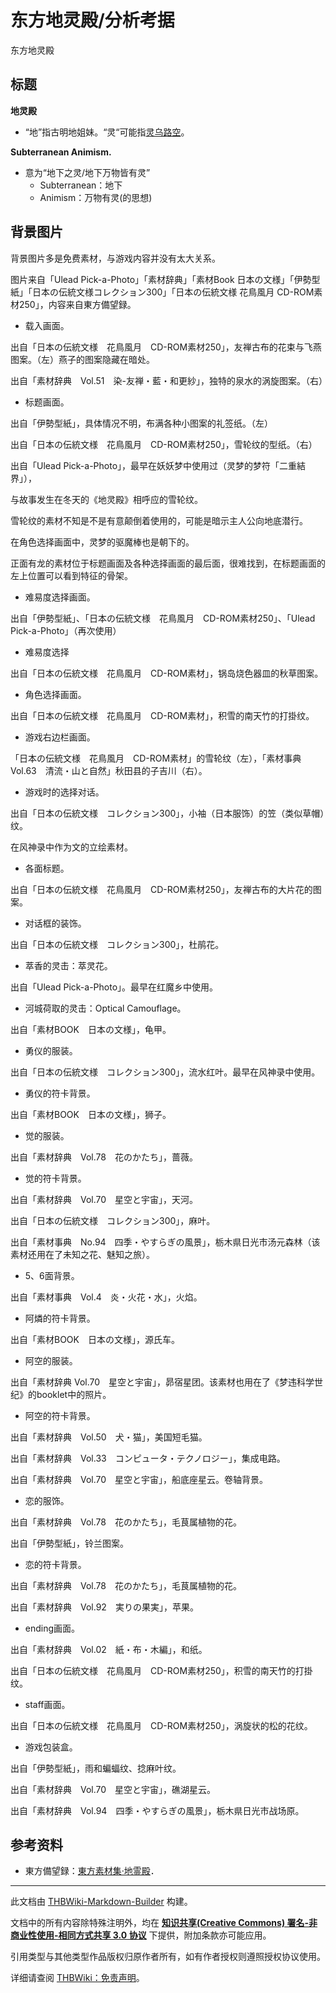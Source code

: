 # 东方地灵殿/分析考据

<!-- source html: G:\repos\THBWiki-Markdown-Builder\THBWikiMarkdown\Temp\main\0\03\ns0%3A%E4%B8%9C%E6%96%B9%E5%9C%B0%E7%81%B5%E6%AE%BF%2F%E5%88%86%E6%9E%90%E8%80%83%E6%8D%AE.html -->

东方地灵殿


## 标题
  
 **地灵殿** 
  

- “地”指古明地姐妹。“灵“可能指[灵乌路空](./灵乌路空.md)。

  
 **Subterranean Animism.** 
  

- 意为“地下之灵/地下万物皆有灵”
  - Subterranean：地下
  - Animism：万物有灵(的思想)



## 背景图片
  
背景图片多是免费素材，与游戏内容并没有太大关系。
  
  
图片来自「Ulead Pick-a-Photo」「素材辞典」「素材Book 日本の文様」「伊勢型紙」「日本の伝統文様コレクション300」「日本の伝統文様 花鳥風月 CD-ROM素材250」，内容来自東方備望録。
  
  
  

[](./文件-地灵殿素材图片1.JPG.md) [](./文件-地灵殿素材图片2.JPG.md) [](./文件-地灵殿载入界面.jpg.md)
  

- 载入画面。


  
出自「日本の伝統文様　花鳥風月　CD-ROM素材250」，友禅古布的花束与飞燕图案。（左）燕子的图案隐藏在暗处。  

出自「素材辞典　Vol.51　染-友禅・藍・和更紗」，独特的泉水的涡旋图案。（右）
  


  
[](./文件-地灵殿素材图片3.JPG.md) [](./文件-地灵殿素材图片4.JPG.md) [](./文件-妖妖梦素材图片5.jpg.md) [](./文件-地灵殿标题画面.JPG.md)
  

- 标题画面。


  
出自「伊勢型紙」，具体情况不明，布满各种小图案的礼签纸。（左）  

出自「日本の伝統文様　花鳥風月　CD-ROM素材250」，雪轮纹的型纸。（右）  

出自「Ulead Pick-a-Photo」，最早在妖妖梦中使用过（灵梦的梦符「二重結界」），  

与故事发生在冬天的《地灵殿》相呼应的雪轮纹。  

雪轮纹的素材不知是不是有意颠倒着使用的，可能是暗示主人公向地底潜行。  

在角色选择画面中，灵梦的驱魔棒也是朝下的。  

  

正面有龙的素材位于标题画面及各种选择画面的最后面，很难找到，在标题画面的左上位置可以看到特征的骨架。
  


  
[](./文件-地灵殿素材图片3.JPG.md) [](./文件-地灵殿素材图片4.JPG.md) [](./文件-妖妖梦素材图片5.jpg.md) [](./文件-地灵殿难易度选择画面.JPG.md)
  

- 难易度选择画面。


  
出自「伊勢型紙」、「日本の伝統文様　花鳥風月　CD-ROM素材250」、「Ulead Pick-a-Photo」（再次使用）
  


  
[](./文件-地灵殿素材图片5.JPG.md) [](./文件-地灵殿难易度选择.JPG.md)
  

- 难易度选择

  
出自「日本の伝統文様　花鳥風月　CD-ROM素材」，锅岛烧色器皿的秋草图案。
  
  
[](./文件-地灵殿素材图片6.JPG.md) [](./文件-地灵殿角色选择画面.JPG.md) 
  

- 角色选择画面。

  
出自「日本の伝統文様　花鳥風月　CD-ROM素材」，积雪的南天竹的打掛纹。
  
  
[](./文件-地灵殿素材图片4.JPG.md) [](./文件-地灵殿素材图片7.JPG.md) [](./文件-地灵殿素材图片8.JPG.md) [](./文件-地灵殿游戏画面.JPG.md)
  

- 游戏右边栏画面。

  
「日本の伝統文様　花鳥風月　CD-ROM素材」的雪轮纹（左），「素材事典　Vol.63　清流・山と自然」秋田县的子吉川（右）。
  
  
[](./文件-风神录素材图片16.jpg.md) [](./文件-地灵殿游戏选择对话.JPG.md)
  

- 游戏时的选择对话。


  
出自「日本の伝統文様　コレクション300」，小袖（日本服饰）的笠（类似草帽）纹。  

在风神录中作为文的立绘素材。
  


  
[](./文件-地灵殿素材图片9.JPG.md) [](./文件-地灵殿各面标题背景.JPG.md)
  

- 各面标题。

  
出自「日本の伝統文様　花鳥風月　CD-ROM素材250」，友禅古布的大片花的图案。
  
  
[](./文件-地灵殿素材图片10.JPG.md) [](./文件-地灵殿游戏对话框.JPG.md)
  

- 对话框的装饰。

  
出自「日本の伝統文様　コレクション300」，杜鹃花。
  
  
[](./文件-红魔乡素材图片3.jpg.md) [](./文件-地灵殿萃香灵击.JPG.md)
  

- 萃香的灵击：萃灵花。

  
出自「Ulead Pick-a-Photo」。最早在红魔乡中使用。
  
  
[](./文件-地灵殿素材图片11.JPG.md) [](./文件-地灵殿荷取灵击.JPG.md)
  

- 河城荷取的灵击：Optical Camouflage。

  
出自「素材BOOK　日本の文様」，龟甲。
  
  
[](./文件-风神录素材图片27.jpg.md) [](./文件-星熊勇仪（地灵殿立绘）.png.md)
  

- 勇仪的服装。

  
出自「日本の伝統文様　コレクション300」，流水红叶。最早在风神录中使用。
  
  
[](./文件-地灵殿素材图片12.JPG.md) [](./文件-地灵殿星熊永仪符卡背景.JPG.md)
  

- 勇仪的符卡背景。

  
出自「素材BOOK　日本の文様」，狮子。
  
  
[](./文件-地灵殿素材图片13.JPG.md) [](./文件-古明地觉（地灵殿立绘）.png.md)
  

- 觉的服装。

  
出自「素材辞典　Vol.78　花のかたち」，蔷薇。
  
  
[](./文件-地灵殿素材图片14.JPG.md) [](./文件-地灵殿素材图片15.JPG.md) [](./文件-地灵殿素材图片16.JPG.md) [](./文件-地灵殿古明地觉符卡背景.JPG.md)
  

- 觉的符卡背景。


  
出自「素材辞典　Vol.70　星空と宇宙」，天河。  

出自「日本の伝統文様　コレクション300」，麻叶。  

出自「素材事典　No.94　四季・やすらぎの風景」，栃木県日光市汤元森林（该素材还用在了未知之花、魅知之旅）。
  


  
[](./文件-地灵殿素材图片17.JPG.md) [](./文件-地灵殿5面背景.JPG.md) [](./文件-地灵殿6面背景.JPG.md)
  

- 5、6面背景。

  
出自「素材事典　Vol.4　炎・火花・水」，火焰。
  
  
[](./文件-地灵殿素材图片18.JPG.md) [](./文件-地灵殿火焰猫燐符卡背景.JPG.md)
  

- 阿燐的符卡背景。

  
出自「素材BOOK　日本の文様」，源氏车。
  
  
[](./文件-地灵殿素材图片19.JPG.md) [](./文件-灵乌路空（地灵殿立绘）.png.md) 
  

- 阿空的服装。

  
出自「素材辞典 Vol.70　星空と宇宙」，昴宿星团。该素材也用在了《梦违科学世纪》的booklet中的照片。
  
  
[](./文件-地灵殿素材图片20.JPG.md) [](./文件-地灵殿素材图片21.JPG.md) [](./文件-地灵殿素材图片22.JPG.md) [](./文件-地灵殿灵乌路空符卡背景.JPG.md) [](./文件-地灵殿灵乌路空符卡背景（卷轴）.JPG.md) 
  

- 阿空的符卡背景。


  
出自「素材辞典　Vol.50　犬・猫」，美国短毛猫。  

出自「素材辞典　Vol.33　コンピュータ・テクノロジー」，集成电路。  

出自「素材辞典　Vol.70　星空と宇宙」，船底座星云。卷轴背景。
  


  
[](./文件-地灵殿素材图片23.JPG.md) [](./文件-地灵殿素材图片24.JPG.md) [](./文件-古明地恋（地灵殿立绘）.png.md) 
  

- 恋的服饰。


  
出自「素材辞典　Vol.78　花のかたち」，毛茛属植物的花。  

出自「伊勢型紙」，铃兰图案。
  


  
[](./文件-地灵殿素材图片25.JPG.md) [](./文件-地灵殿素材图片26.JPG.md) [](./文件-表象「列祖列宗入梦来」（地灵殿）-2.jpg.md) 
  

- 恋的符卡背景。


  
出自「素材辞典　Vol.78　花のかたち」，毛茛属植物的花。  

出自「素材辞典　Vol.92　実りの果実」，苹果。
  


  
[](./文件-风神录素材图片37.jpg.md) [](./文件-地灵殿素材图片6.JPG.md) 
  

- ending画面。


  
出自「素材辞典　Vol.02　紙・布・木編」，和纸。  

出自「日本の伝統文様　花鳥風月　CD-ROM素材250」，积雪的南天竹的打掛纹。
  


  
[](./文件-地灵殿素材图片27.JPG.md) 
  

- staff画面。

  
出自「日本の伝統文様　花鳥風月　CD-ROM素材250」，涡旋状的松的花纹。
  
  
[](./文件-地灵殿素材图片28.JPG.md) [](./文件-地灵殿素材图片30.JPG.md) [](./文件-地灵殿素材图片29.JPG.md) [](./文件-地灵殿素材图片31.JPG.md)
  

- 游戏包装盒。


  
出自「伊勢型紙」，雨和蝙蝠纹、捻麻叶纹。  

出自「素材辞典　Vol.70　星空と宇宙」，礁湖星云。  

出自「素材辞典　Vol.94　四季・やすらぎの風景」，栃木県日光市战场原。
  



## 参考资料
- 東方備望録：[東方素材集·地霊殿](http://ohgosho.ehoh.net/sozai/th11.htm)．





---

此文档由 [THBWiki-Markdown-Builder](https://github.com/Delsin-Yu/THBWiki-Markdown-Builder) 构建。

文档中的所有内容除特殊注明外，均在 [**知识共享(Creative Commons) 署名-非商业性使用-相同方式共享 3.0 协议**](https://creativecommons.org/licenses/by-sa/3.0/deed.zh-hans) 下提供，附加条款亦可能应用。

引用类型与其他类型作品版权归原作者所有，如有作者授权则遵照授权协议使用。

详细请查阅 [THBWiki：免责声明](https://thbwiki.cc/THBWiki:%E5%85%8D%E8%B4%A3%E5%A3%B0%E6%98%8E)。

